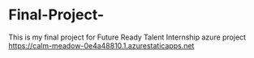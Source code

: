# Final-Project-
This is my final project for Future Ready Talent Internship
azure project https://calm-meadow-0e4a48810.1.azurestaticapps.net
